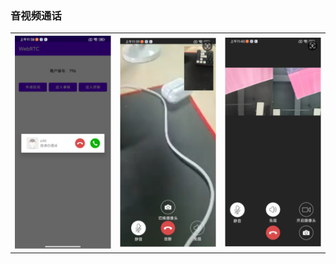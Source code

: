 
<div class="container">
<div class="row"><h3>音视频通话</h3></div>

<table>
<tr>
    <th><img src="webrtc_client/img/p1.png"></th>
    <th><img src="webrtc_client/img/p2.png"></th>
    <th><img src="webrtc_client/img/p4.png"></th>
</tr>
</table>
</div>

